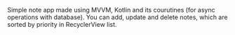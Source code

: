 Simple note app made using MVVM, Kotlin and its courutines (for async operations with database). 
You can add, update and delete notes, which are sorted by priority in RecyclerView list.
